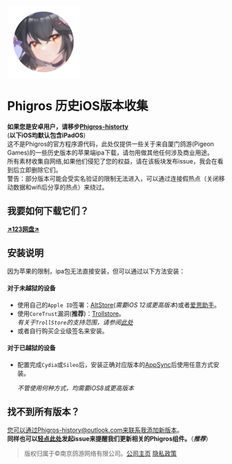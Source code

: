 ![新九鸟](icon.png "新图标")
# Phigros 历史iOS版本收集<br>
**如果您是安卓用户，请移步[Phigros-historty](https://github.com/SteveZMTstudios/Phigros-history)**<br>
(**以下iOS均默认包含iPadOS**)
<br>
这不是Phigros的官方程序源代码，此处仅提供一些关于来自厦门鸽游(Pigeon Games)的一些历史版本的苹果端ipa下载，请勿用做其他任何涉及商业用途。<br>所有素材收集自网络,如果他们侵犯了您的权益，请在该板块发布issue，我会在看到后立即删除它们。
<br>
警告：部分版本可能会受实名验证的限制无法进入，可以通过连接假热点（关闭移动数据和wifi后分享的热点）来绕过。
<br>
## 我要如何下载它们？
[**↗️123网盘↗️**](https://www.123pan.com/s/u4bLVv-hrnp3.html)
<br>
## 安装说明
因为苹果的限制，ipa包无法直接安装，但可以通过以下方法安装：
<br>

#### 对于未越狱的设备
- 使用自己的`Apple ID`签署：[AltStore](https://altstore.net)(*需要iOS 12或更高版本*)或者[爱思助手](https://m.i4.cn/article/38195.html#B)。<br>
- 使用`CoreTrust`漏洞(**推荐**)：[Trollstore](https://github.com/opa334/TrollStore)。<br> *有关于`TrollStore`的支持范围，请参阅[此处](https://ios.cfw.guide/installing-trollstore/)*
- 或者自行购买企业级签名来安装。
  <br>
  
#### 对于已越狱的设备
- 配置完成`Cydia`或`Sileo`后，安装正确对应版本的[AppSync](https://github.com/akemin-dayo/AppSync)后使用任意方式安装。
  <br>
  
  *不管使用何种方式，均需要iOS8或更高版本*

## 找不到所有版本？<br>
您可以通过Phigros-history@outlook.com来联系我添加新版本。<br>
**同样也可以**[**轻点此处**](https://github.com/SteveZMTstudios/Phigros-history/issues/new/choose)**发起issue来提醒我们更新相关的Phigros组件。**（***推荐***）
<br>
> 版权归属于&copy;南京鸽游网络有限公司。[公司主页](https://pigeon-games.com/?utm_source=Phigros-history&utm_medium=OfficialWebsite&utm_campaign=Android) [隐私政策](https://pigeon-games.com/news/2)
